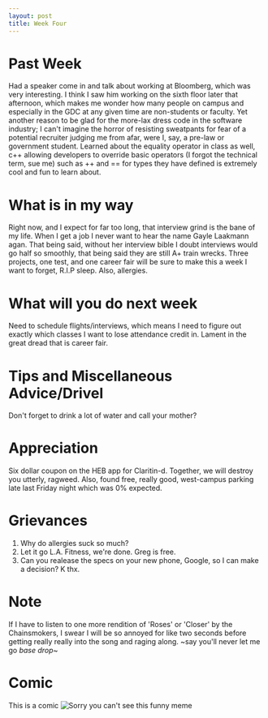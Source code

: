 ```yaml
---
layout: post
title: Week Four
---
```


# Past Week
Had a speaker come in and talk about working at Bloomberg, which was very interesting. I think I saw him working on the sixth floor later that afternoon, which makes me wonder how many people on campus and especially in the GDC at any given time are non-students or faculty. Yet another reason to be glad for the more-lax dress code in the software industry; I can't imagine the horror of resisting sweatpants for fear of a potential recruiter judging me from afar, were I, say, a pre-law or government student. Learned about the equality operator in class as well, c++ allowing developers to override basic operators (I forgot the technical term, sue me) such as ++ and == for types they have defined is extremely cool and fun to learn about.

# What is in my way
Right now, and I expect for far too long, that interview grind is the bane of my life. When I get a job I never want to hear the name Gayle Laakmann agan. That being said, without her interview bible I doubt interviews would go half so smoothly, that being said they are still A+ train wrecks. Three projects, one test, and one career fair will be sure to make this a week I want to forget, R.I.P sleep. Also, allergies.

# What will you do next week
Need to schedule flights/interviews, which means I need to figure out exactly which classes I want to lose attendance credit in. Lament in the great dread that is career fair.

# Tips and Miscellaneous Advice/Drivel
Don't forget to drink a lot of water and call your mother? 

# Appreciation
Six dollar coupon on the HEB app for Claritin-d. Together, we will destroy you utterly, ragweed. Also, found free, really good, west-campus parking late last Friday night which was 0% expected.

# Grievances
1. Why do allergies suck so much?
2. Let it go L.A. Fitness, we're done. Greg is free.
3. Can you realease the specs on your new phone, Google, so I can make a decision? K thx.

# Note
If I have to listen to one more rendition of 'Roses' or 'Closer' by the Chainsmokers, I swear I will be so annoyed for like two seconds before getting really really into the song and raging along. ~say you'll never let me go *base drop*~

# Comic
This is a comic ![Sorry you can't see this funny meme](https://github.com/zachcwc/zachcwc.github.io/blob/master/images/boulderJoke.png?raw=true "LIKE THE PILGRIMS, SQUIDWARD")
